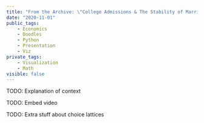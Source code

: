 ```yaml
---
title: "From the Archive: \"College Admissions & The Stability of Marriage\""
date: "2020-11-01"
public_tags:
    - Economics
    - Doodles
    - Python
    - Presentation
    - Viz
private_tags:
    - Visualization
    - Math
visible: false
---
```


TODO: Explanation of context

TODO: Embed video

TODO: Extra stuff about choice lattices